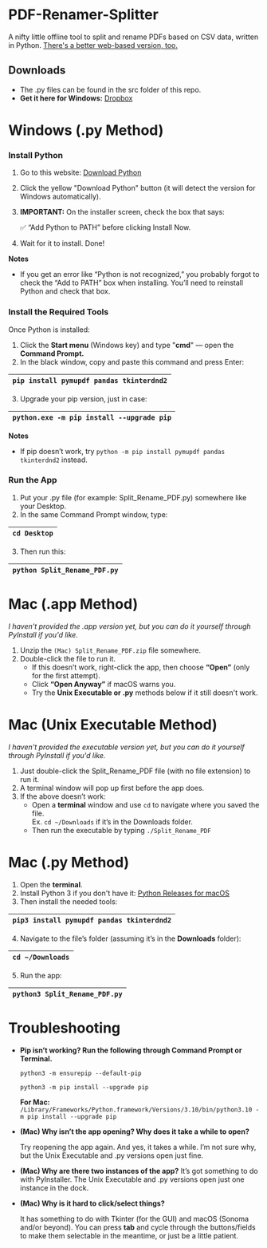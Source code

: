 # PDF-Renamer-Splitter
A nifty little offline tool to split and rename PDFs based on CSV data, written in Python. [There's a better web-based version, too.](https://github.com/halichor/pdf-split-rename)

## **Downloads**

* The .py files can be found in the src folder of this repo.
* **Get it here for Windows:** [Dropbox](https://www.dropbox.com/scl/fi/t5qc56eoj3aljbajnxioq/Split-Rename-PDF.exe?rlkey=x84ex2cikuoa4s2by1z23os8p&st=7y9v763w&dl=0)

# **Windows (.py Method)**

### **Install Python**

1. Go to this website: [Download Python](https://www.python.org/downloads)  
2. Click the yellow "Download Python" button (it will detect the version for Windows automatically).  
3. **IMPORTANT:** On the installer screen, check the box that says:

   ✅ “Add Python to PATH” before clicking Install Now.

4. Wait for it to install. Done\!

**Notes**

* If you get an error like “Python is not recognized,” you probably forgot to check the “Add to PATH” box when installing. You’ll need to reinstall Python and check that box.

### **Install the Required Tools**

Once Python is installed:

1. Click the **Start menu** (Windows key) and type "**cmd**" — open the **Command Prompt.**  
2. In the black window, copy and paste this command and press Enter:

| `pip install pymupdf pandas tkinterdnd2` |
| :---- |

3. Upgrade your pip version, just in case:

| `python.exe -m pip install --upgrade pip` |
| :---- |

**Notes**

* If pip doesn’t work, try `python -m pip install pymupdf pandas tkinterdnd2`  instead.

### **Run the App**

1. Put your .py file (for example: Split\_Rename\_PDF.py) somewhere like your Desktop.  
2. In the same Command Prompt window, type:

| `cd Desktop` |
| :---- |

3. Then run this:

| `python Split_Rename_PDF.py` |
| :---- |

# **Mac (.app Method)**
*I haven't provided the .app version yet, but you can do it yourself through PyInstall if you'd like.*
1. Unzip the `(Mac) Split_Rename_PDF.zip` file somewhere.  
2. Double-click the file to run it.  
   * If this doesn’t work, right-click the app, then choose **“Open”** (only for the first attempt).  
   * Click **“Open Anyway”** if macOS warns you.  
   * Try the **Unix Executable or .py** methods below if it still doesn't work.

# **Mac (Unix Executable Method)**
*I haven't provided the executable version yet, but you can do it yourself through PyInstall if you'd like.*
1. Just double-click the Split\_Rename\_PDF file (with no file extension) to run it.  
2. A terminal window will pop up first before the app does.  
3. If the above doesn’t work:  
   * Open a **terminal** window and use `cd` to navigate where you saved the file.  
     Ex. `cd ~/Downloads` if it’s in the Downloads folder.  
   * Then run the executable by typing `./Split_Rename_PDF`

# **Mac (.py Method)**

1. Open the **terminal**.  
2. Install Python 3 if you don't have it: [Python Releases for macOS](https://www.python.org/downloads/mac-osx/)  
3. Then install the needed tools:

| `pip3 install pymupdf pandas tkinterdnd2` |
| :---- |

4. Navigate to the file’s folder (assuming it’s in the **Downloads** folder):

| `cd ~/Downloads` |
| :---- |

5. Run the app:

| `python3 Split_Rename_PDF.py` |
| :---- |

# **Troubleshooting**

* **Pip isn’t working? Run the following through Command Prompt or Terminal.**

  `python3 -m ensurepip --default-pip`

  `python3 -m pip install --upgrade pip`

  **For Mac:** `/Library/Frameworks/Python.framework/Versions/3.10/bin/python3.10 -m pip install --upgrade pip`

* **(Mac) Why isn’t the app opening? Why does it take a while to open?**

  Try reopening the app again. And yes, it takes a while. I’m not sure why, but the Unix Executable and .py versions open just fine.

* **(Mac) Why are there two instances of the app?**
  It’s got something to do with PyInstaller. The Unix Executable and .py versions open just one instance in the dock.

* **(Mac) Why is it hard to click/select things?**

  It has something to do with Tkinter (for the GUI) and macOS (Sonoma and/or beyond). You can press **tab** and cycle through the buttons/fields to make them selectable in the meantime, or just be a little patient. 


